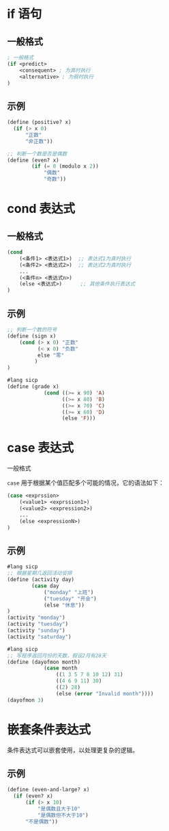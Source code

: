 # if 语句

## 一般格式

```lisp
; 一般格式
(if <predict>
	<consequent> ; 为真时执行
	<alternative> ; 为假时执行
)
```

## 示例

```lisp
(define (positive? x)
  (if (> x 0)
      "正数"
      "非正数"))
```

```lisp
;; 判断一个数是否是偶数
(define (even? x)
		(if (= 0 (modulo x 2))
			"偶数"
			"奇数"))
```

# cond 表达式

## 一般格式

```lisp
(cond 
	(<条件1> <表达式1>)  ;; 表达式1为真时执行
	(<条件2> <表达式2>)  ;; 表达式2为真时执行
	...
	(<条件n> <表达式n>)
	(else <表达式>)      ;; 其他条件执行表达式
)
```

## 示例

```lisp
;; 判断一个数的符号
(define (sign x)
	(cond (> x 0) "正数"
	      (< x 0) "负数"
	      else "零"	  
         )
)
```

```lisp
#lang sicp
(define (grade x)
            (cond ((>= x 90) 'A)
                  ((>= x 80) 'B)
                  ((>= x 70) 'C)
                  ((>= x 60) 'D)
                  (else 'F)))
```

# case 表达式

一般格式

`case` 用于根据某个值匹配多个可能的情况，它的语法如下：

```lisp
(case <exprssion>
	(<value1> <exprssion1>)
	(<value2> <expression2>)
	...
	(else <expressionN>)
)
```

## 示例

```lisp
#lang sicp
;; 根据星期几返回活动安排
(define (activity day)
		(case day
			("monday" "上班")
			("tuesday" "开会")
			(else "休息"))
)
(activity "monday")
(activity "tuesday")
(activity "sunday")
(activity "saturday")
```

```lisp
#lang sicp
;; 写程序返回月份的天数，假设2月有28天
(define (dayofmon month)
            (case month
                ((1 3 5 7 8 10 12) 31)
                ((4 6 9 11) 30)
                ((2) 28)
                (else (error "Invalid month"))))
(dayofmon 3)
```

# **嵌套条件表达式**

条件表达式可以嵌套使用，以处理更复杂的逻辑。

## 示例

```lisp
(define (even-and-large? x)
  (if (even? x)
      (if (> x 10)
          "是偶数且大于10"
          "是偶数但不大于10")
      "不是偶数"))
```
